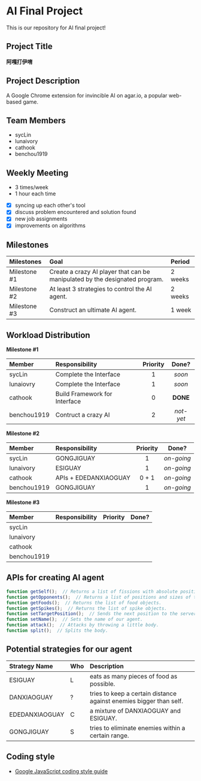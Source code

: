 # AI Final Project

This is our repository for AI final project\!

## Project Title

**阿嘎打伊唷**

## Project Description

A Google Chrome extension for invincible AI on agar.io, a popular web-based game.

## Team Members

* sycLin
* lunaivory
* cathook
* benchou1919

## Weekly Meeting

* 3 times/week
* 1 hour each time

- [x] syncing up each other's tool
- [x] discuss problem encountered and solution found
- [x] new job assignments
- [x] improvements on algorithms

## Milestones

|Milestones|Goal|Period|
|:---------|:---|:-----|
|Milestone #1|Create a crazy AI player that can be manipulated by the designated program.|2 weeks|
|Milestone #2|At least 3 strategies to control the AI agent.|2 weeks|
|Milestone #3|Construct an ultimate AI agent.|1 week|

## Workload Distribution

**Milestone #1**

|Member|Responsibility|Priority|Done?|
|:-----|:-------------|:------:|:---:|
|sycLin|Complete the Interface|1|*soon*|
|lunaiovry|Complete the Interface|1|*soon*|
|cathook|Build Framework for Interface|0|**DONE**|
|benchou1919|Contruct a crazy AI|2|*not-yet*|


**Milestone #2**

|Member|Responsibility|Priority|Done?|
|:-----|:-------------|:------:|:---:|
|sycLin|GONGJIGUAY|1|*on-going*|
|lunaivory|ESIGUAY|1|*on-going*|
|cathook|APIs + EDEDANXIAOGUAY|0 + 1|*on-going*|
|benchou1919|GONGJIGUAY|1|*on-going*|


**Milestone #3**

|Member|Responsibility|Priority|Done?|
|:-----|:-------------|:------:|:---:|
|sycLin| | | |
|lunaivory| | | |
|cathook| | | |
|benchou1919| | | |

## APIs for creating AI agent

```javascript
function getSelf();  // Returns a list of fissions with absolute position and size.
function getOpponents();  // Returns a list of positions and sizes of the opponents' fissions list within eyesight.
function getFoods();  // Returns the list of food objects.
function getSpikes();  // Returns the list of spike objects.
function setTargetPosition();  // Sends the next position to the server.
function setName();  // Sets the name of our agent.
function attack();  // Attacks by throwing a little body.
function split();  // Splits the body.
```

## Potential strategies for our agent

|Strategy Name|Who|Description|
|:------------|:--|:----------|
|ESIGUAY|L|eats as many pieces of food as possible.|
|DANXIAOGUAY|?|tries to keep a certain distance against enemies bigger than self.|
|EDEDANXIAOGUAY|C|a mixture of DANXIAOGUAY and ESIGUAY.|
|GONGJIGUAY|S|tries to eliminate enemies within a certain range.|

## Coding style
* [Google JavaScript coding style guide](https://google-styleguide.googlecode.com/svn/trunk/javascriptguide.xml)

